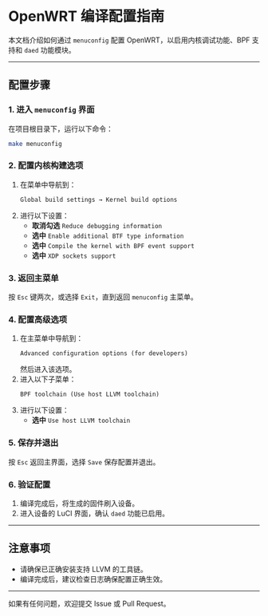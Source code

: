 
# OpenWRT 编译配置指南

本文档介绍如何通过 `menuconfig` 配置 OpenWRT，以启用内核调试功能、BPF 支持和 `daed` 功能模块。

---

## 配置步骤

### 1. 进入 `menuconfig` 界面
在项目根目录下，运行以下命令：
```bash
make menuconfig
```

### 2. 配置内核构建选项
1. 在菜单中导航到：
   ```
   Global build settings → Kernel build options
   ```
2. 进行以下设置：
   - **取消勾选** `Reduce debugging information`  
   - **选中** `Enable additional BTF type information`  
   - **选中** `Compile the kernel with BPF event support`  
   - **选中** `XDP sockets support`  

### 3. 返回主菜单
按 `Esc` 键两次，或选择 `Exit`，直到返回 `menuconfig` 主菜单。

### 4. 配置高级选项
1. 在主菜单中导航到：
   ```
   Advanced configuration options (for developers)
   ```
   然后进入该选项。
2. 进入以下子菜单：
   ```
   BPF toolchain (Use host LLVM toolchain)
   ```
3. 进行以下设置：
   - **选中** `Use host LLVM toolchain`  

### 5. 保存并退出
按 `Esc` 返回主界面，选择 `Save` 保存配置并退出。

### 6. 验证配置
1. 编译完成后，将生成的固件刷入设备。
2. 进入设备的 LuCI 界面，确认 `daed` 功能已启用。

---

## 注意事项
- 请确保已正确安装支持 LLVM 的工具链。
- 编译完成后，建议检查日志确保配置正确生效。

---

如果有任何问题，欢迎提交 Issue 或 Pull Request。
